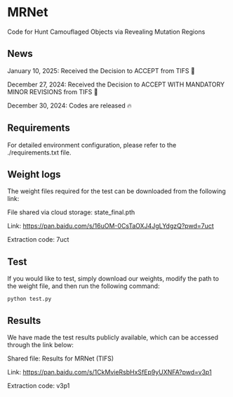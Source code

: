 # MRNet
Code for Hunt Camouflaged Objects via Revealing Mutation Regions

## News
January 10, 2025: Received the Decision to ACCEPT from TIFS  🎉  

December 27, 2024: Received the Decision to ACCEPT WITH MANDATORY MINOR REVISIONS from TIFS  🎉  

December 30, 2024: Codes are released 🔥 

## Requirements

For detailed environment configuration, please refer to the ./requirements.txt file.

## Weight logs

The weight files required for the test can be downloaded from the following link:

File shared via cloud storage: state_final.pth

Link: https://pan.baidu.com/s/16uOM-0CsTaOXJ4JgLYdgzQ?pwd=7uct

Extraction code: 7uct

## Test

If you would like to test, simply download our weights, modify the path to the weight file, and then run the following command:

```
python test.py
```

## Results

We have made the test results publicly available, which can be accessed through the link below:

Shared file: Results for MRNet (TIFS)

Link: https://pan.baidu.com/s/1CkMvieRsbHxSfEp9yUXNFA?pwd=v3p1

Extraction code: v3p1



